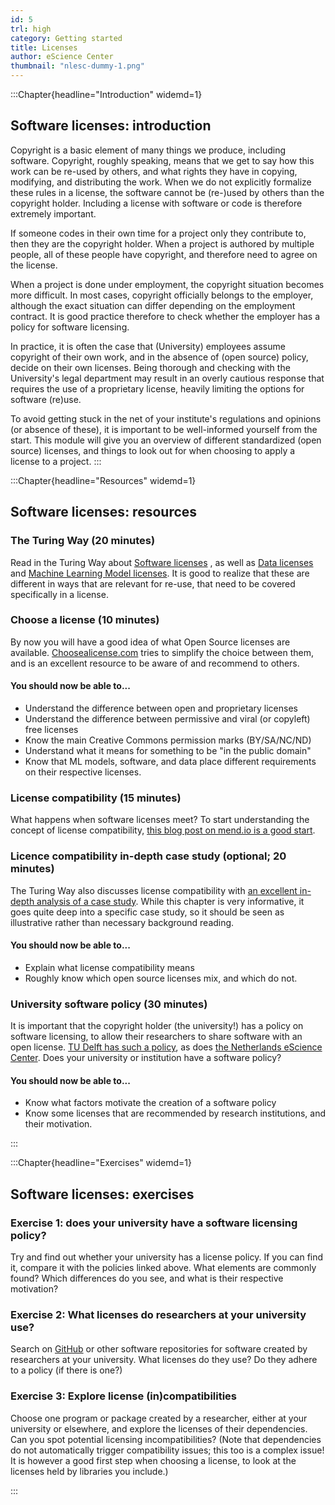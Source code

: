 ```yaml
---
id: 5
trl: high
category: Getting started
title: Licenses
author: eScience Center
thumbnail: "nlesc-dummy-1.png"
---
```


:::Chapter{headline="Introduction" widemd=1}
## Software licenses: introduction

Copyright is a basic element of many things we produce, including software. Copyright, roughly speaking, means that we get to say how this work can be re-used by others, and what rights they have in copying, modifying, and distributing the work. When we do not explicitly formalize these rules in a license, the software cannot be (re-)used by others than the copyright holder. Including a license with software or code is therefore extremely important.

If someone codes in their own time for a project only they contribute to, then they are the copyright holder. When a project is authored by multiple people, all of these people have copyright, and therefore need to agree on the license.

When a project is done under employment, the copyright situation becomes more difficult. In most cases, copyright officially belongs to the employer, although the exact situation can differ depending on the employment contract. It is good practice therefore to check whether the employer has a policy for software licensing.

In practice, it is often the case that (University) employees assume copyright of their own work, and in the absence of (open source) policy, decide on their own licenses. Being thorough and checking with the University's legal department may result in an overly cautious response that requires the use of a proprietary license, heavily limiting the options for software (re)use.

To avoid getting stuck in the net of your institute's regulations and opinions (or absence of these), it is important to be well-informed yourself from the start. This module will give you an overview of different standardized (open source) licenses, and things to look out for when choosing to apply a license to a project.
:::


:::Chapter{headline="Resources" widemd=1}
## Software licenses: resources

### The Turing Way (20 minutes)
Read in the Turing Way about [Software licenses](https://the-turing-way.netlify.app/reproducible-research/licensing/licensing-software.html) , as well as [Data licenses](https://the-turing-way.netlify.app/reproducible-research/licensing/licensing-data.html) and [Machine Learning Model licenses](https://the-turing-way.netlify.app/reproducible-research/licensing/licensing-ml.html). It is good to realize that these are different in ways that are relevant for re-use, that need to be covered specifically in a license.

### Choose a license (10 minutes)
By now you will have a good idea of what Open Source licenses are available. [Choosealicense.com](https://choosealicense.com/) tries to simplify the choice between them, and is an excellent resource to be aware of and recommend to others.

#### You should now be able to...
- Understand the difference between open and proprietary licenses
- Understand the difference between permissive and viral (or copyleft) free licenses
- Know the main Creative Commons permission marks (BY/SA/NC/ND)
- Understand what it means for something to be "in the public domain"
- Know that ML models, software, and data place different requirements on their respective licenses.


### License compatibility (15 minutes)
What happens when software licenses meet? To start understanding the concept of license compatibility, [this blog post on mend.io is a good start](https://www.mend.io/resources/blog/license-compatibility/).

### Licence compatibility in-depth case study (optional; 20 minutes)
The Turing Way also discusses license compatibility with [an excellent in-depth analysis of a case study](https://the-turing-way.netlify.app/reproducible-research/licensing/licensing-compatibility.html). While this chapter is very informative, it goes quite deep into a specific case study, so it should be seen as illustrative rather than necessary background reading.

#### You should now be able to...
- Explain what license compatibility means
- Roughly know which open source licenses mix, and which do not.


### University software policy (30 minutes)
It is important that the copyright holder (the university!) has a policy on software licensing, to allow their researchers to share software with an open license. [TU Delft has such a policy](https://zenodo.org/record/4629662), as does [the Netherlands eScience Center](https://guide.esciencecenter.nl/#/best_practices/licensing). Does your university or institution have a software policy?

#### You should now be able to...
- Know what factors motivate the creation of a software policy
- Know some licenses that are recommended by research institutions, and their motivation.


:::

:::Chapter{headline="Exercises"  widemd=1}
## Software licenses: exercises

### Exercise 1: does your university have a software licensing policy?
Try and find out whether your university has a license policy. If you can find it, compare it with the policies linked above. What elements are commonly found? Which differences do you see, and what is their respective motivation?

### Exercise 2: What licenses do researchers at your university use?
Search on [GitHub](https://github.com/) or other software repositories for software created by researchers at your university. What licenses do they use? Do they adhere to a policy (if there is one?)

### Exercise 3: Explore license (in)compatibilities
Choose one program or package created by a researcher, either at your university or elsewhere, and explore the licenses of their dependencies. Can you spot potential licensing incompatibilities? (Note that dependencies do not automatically trigger compatibility issues; this too is a complex issue! It is however a good first step when choosing a license, to look at the licenses held by libraries you include.)

:::
